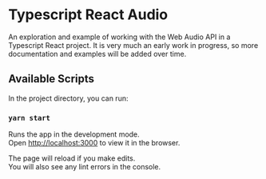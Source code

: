 # Typescript React Audio

An exploration and example of working with the Web Audio API in a Typescript
React project. It is very much an early work in progress, so more documentation
and examples will be added over time.

## Available Scripts

In the project directory, you can run:

### `yarn start`

Runs the app in the development mode.<br />
Open [http://localhost:3000](http://localhost:3000) to view it in the browser.

The page will reload if you make edits.<br />
You will also see any lint errors in the console.
